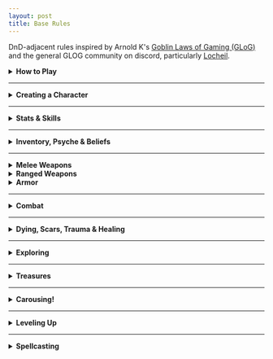 ```yaml
---
layout: post
title: Base Rules
---
```


DnD-adjacent rules inspired by Arnold K's [Goblin Laws of Gaming (GLoG)](http://goblinpunch.blogspot.com/2020/04/lair-of-lamb-final.html) and the general GLOG community on discord, particularly [Locheil](https://nothicseye.blogspot.com/).

<details markdown="1">
<summary><b>How to Play</b></summary>
The referee describes a situation, and you tell what your character would do in that context. The referee might ask you to **roll** a 20-faced die and add a number from your character sheet to the roll to see if you succeed in your action. If the situation is **easy**, the result must be above 10 to succeed, if it's **normal**, you have to beat 15, and if it's **hard**, 20. Either way, the referee describes the new situation, and so on. 

Sometimes, the referee might tell you that the situation gives you **advantage** or **disadvantage**. Rolling with advantage means you roll twice and choose the best result. Disadvantage is the opposite.

That's it!
</details>

---

<details markdown="1">
<summary><b>Creating a Character</b></summary>
You have three main stats: **Strength**, **Dexterity**, and **Willpower**. Roll 1D6 + 2 for each to determine their value.

You also have as many **Hit Points** as your Strength score.

You can have as many things in your **Inventory** as twice your Strength score. <br>
You can have as many things in your **Psyche** as twice your Willpower score.

Choose a [**Character Class**](https://saltygoo.github.io/classes/). Add the class’s starting equipment to your Inventory, and its skills,  _Template A_ abilities and spells to your Psyche.

Give your character 1 or 2 beliefs, which you add to their Psyche. Beliefs are anything worth dying for.

Voilà!
</details>

---

<details markdown="1">
<summary><b>Stats & Skills</b></summary>

Your stats and skills cannot be higher than 10. If a stat becomes 0, you fall prone and are [stunned](/2020/11/10/extra-rules/#Conditions).

<ins>**Strength**</ins> represents your physical prowess. You roll it for strength and endurance-related feats.

<ins>**Dexterity**</ins> represents your grace and reflexes. You roll it for mobility feats like climbing, jumping and running away, and also to dodge attacks and hit things.

<ins>**Willpower**</ins> represents your mind and personality. You roll it for social interactions, but also for spell-related rolls and overcoming emotions such as fear.

<details markdown="1">
<summary><i>Example: Using a Stat</i></summary>
*Beau is running away from a troll. He rolls a D20 and adds his Dexterity for a total of 17. This is higher than 15 and means that Beau is out of reach in another location of his choice. However, Gretchen, Beau's ally, rolled 12. That means she hasn't escaped the troll, and both of them will have to keep fighting in the next room in the dungeon.*
</details>

<ins>**Hit Points**</ins> (or HP) is the amount of damage you can take before Dying.

<ins>**Armor**</ins> is the amount of damage you ignore when an attack hits you. You have 0 armor by default.

A <ins>**Skill**</ins> can be anything (flower arrangement, swordplay, etc.). When asked to roll for an action, if it would thematically make sense, for one of your skills, the roll becomes easier (a hard roll becomes a normal roll, a normal roll becomes an easy roll, and an easy roll becomes a success). Your skills are stored in your **Psyche**.

<details markdown="1">
<summary><i>Example: Using a Skill</i></summary>
*Beau has a skill named "Swamp Dweller". When trying to parley with a troll, the referee asks him to make a hard Willpower roll, but Beau argues that his Swamp Dweller skill would make him more relatable for the monster. The referee agrees and Beau only needs to beat 15 on his roll instead of 20.*
</details>

<ins>**Beliefs**</ins>. A belief can be anything worth dying for and they exist in your Psyche. At the end of an adventure, if you have taken a deadly risk for one of your beliefs, you can either remove one of your traumas, gain a new skill related to your risky action or obtain a new Follower. Risk taken or not, you can then give yourself an additional belief.

</details>

---

<details markdown="1">
<summary><b>Inventory, Psyche & Beliefs</b></summary>

<ins>**Inventory**</ins>. You have as many slots as twice your Strength. Inventory slots can be filled with objects. Small items like potions, daggers, and ammunition can be stacked in your inventory in packs of 10 of the same type. If you go beyond your capacity, you become [prone](/2020/11/10/extra-rules/#Conditions).

<ins>**Psyche**</ins>. You have as many slots as twice your Willpower. Psyche slots can be filled with Skills, Class Templates, Spells, Followers and Beliefs, but also with trauma you gain along the way. If you go beyond your capacity, you become [dazed](/2020/11/10/extra-rules/#Conditions). You can only remove things from your Psyche between adventures, except trauma, whcih can only be overcome through beliefs.


<details markdown="1">
<summary><i>Example: Using a Belief</i></summary>
*Gretchen is fighting a dangerous troll. Her teammate Beau decides to leave his hiding spot to come to her rescue because he believes in selflessness. At the end of the adventure, Beau can remove a trauma from his psyche, or gain a new follower impressed by his beliefs.*
</details>
</details>

---

<details markdown="1">
<summary><b>Melee Weapons</b></summary>
<ins>Improvised (wine bottle, chair)</ins>
1D4 damage, can be thrown

<ins>Light (dagger, javelin)</ins>
1D6 damage, can be thrown, can be in off-hand

<ins>Medium (sword, axe)</ins>
1D8 damage, 1D10 with two hands

<ins>Heavy (greatsword, greataxe)</ins>
1D12 damage, needs two hands

<ins>Pole (spear, halberd)</ins>
1D8 damage, needs two hands, <br>
You have advantage when dodging melee attacks from creatures you've hit this turn

<ins>Two-Weapon Fighting</ins>
When you miss an attack with your main hand, you can make a free attack with your off-hand. 
</details>

<details markdown="1">
<summary><b>Ranged Weapons</b></summary>
<ins>Light (darts)</ins>
1 damage, can attack twice

<ins>Medium (sling)</ins>
1D4 damage

<ins>Heavy (bow)</ins>
1D6 damage, needs two hands

<ins>Mechanical (crossbow, musket)</ins>
1D12 damage, needs two hands, <br>
must take one action to recharge
</details>

<details markdown="1">
<summary><b>Armor</b></summary>
Each worn piece of armor reduces damage by 1. Shields are pieces of armor.<br> 
You can't swim, sneak or jump while wearing 3 or more pieces of armor.
</details>

---

<details markdown="1">
<summary><b>Combat</b></summary>

<ins>**Turn Order:**</ins> You act before the monsters unless they have surprised you.

<ins>**Your Turn:**</ins> You can move nearby, speak and do one other action, like casting a spell or attacking.

<ins>**Attacking:**</ins> The referee will tell you if the target is easy, normal or hard to hit. Roll Dexterity. If you hit, roll your weapon’s damage die and the referee subtracts it from the target’s HP. Reducing a monster’s HP to 0 kills it. A die roll of 20 on an attack means double damage.

_On the monsters' turn, they might attack you. In this case, you'll have to dodge._

<ins>**Dodging:**</ins> The referee will tell you if the monster's attack is easy, normal or hard to dodge. Roll Dexterity to avoid it. A die roll of 1 on a dodge means double damage.

<details markdown="1">
<summary><i>Example: Combat</i></summary>
*Gretchen is fighting a dangerous troll. She acts first. On her turn, she yells at her teammate Beau to stop being a coward, swings her sword at the troll, and moves to the edge of a pit, hoping to lure the monster into a precarious position. The referee tells her to make a normal attack roll, so she rolls a D20 and adds her Dexterity hoping to get above 15. The result is 18, it's a hit! Her sword inflicts 1D8 points of damage to the troll, who is infuriated.*

*It's the troll's turn! The referee announces that the monster chases her to the edge of the pit and swings its club at her. She must dodge! She rolls a D20 and adds her Dexterity. 15! It is not enough to avoid the troll's powerful blow. The referee rolls the monster's damage: 8. Gretchen loses that many Hit Points, bring her to 0. She starts dying.*
</details>
</details>

---

<details markdown="1">
<summary><b>Dying, Scars, Trauma & Healing</b></summary>

<ins>**Dying:**</ins> When you reach 0 Hit Points, you fall prone and you start dying. If you take damage while dying, you die. If you recover any hit point while dying you stop dying. 

On each of your next 3 turns, you can attempt to stabilize instead of doing anything else. Make a hard Strength roll. On a success, you stop dying and have 1 HP. An ally can spend their turn making a hard Willpower roll for the same effect if they can reach you with appropriate tools or skill. After 3 turns, if you are still dying, you die.

If you recover from dying, you gain a **Scar**.
If you die, all your companions gain a **Trauma**.

<ins>**Scars:**</ins> Scars take inventory slots and cannot be removed. Note what caused the scar. As long as you have it, you have advantage against that thing.

<ins>**Trauma:**</ins> Traumas take psyche slots and can only be removed through risking your own life for one of your beliefs. Note what caused the trauma. As long as you have it, you have disadvantage against that thing.

<ins>**Healing:**</ins> A 8 hours rest heals all HP losses and consumes 1 ration for the team.

<details markdown="1">
<summary><i>Example: Dying</i></summary>
*Gretchen is dying from a troll attack. On her turn, she calls her ally Beau for help and tries to recover. She rolls 19 on her Strength roll. Failure! She is two turns away from death.*

*Beau arrives at the scene. He has bandages and could try to stop the bleeding, but the troll is still there and one hit from it could kill Gretchen. He decides to try to push the troll down the nearby pit instead. Success! On her next turn, Gretchen fails her hard Strength roll again. She is now one turn away from death! Beau attempts to save her using bandages. He succeeds his hard Willpower roll! Gretchen stops dying, and gains a scar which takes an invetory slot. From now on, she won’t be caught off-guard by a troll. All her rolls against them have advantage.*
</details>
</details>

---

<details markdown="1">
<summary><b>Exploring</b></summary>

Time is tracked differently when you travel outdoors or in a dungeon. **Dungeons** are divided in rooms. Inside a dungeon, any worthwhile action like investigating a room or battling takes 10 minutes. You roll to see if your torches deplete every 10 minutes and the referee rolls for random encounters every 30 minutes. You can cross 10 safe rooms you have explored per 10 minutes, or 3 if you want to be discreet.

The **world outside** of a dungeon is divided in hexagons. Any worthwhile action like crossing or exploring a hex lasts 6h of the day (*Morning, Day, Evening, or Night*). The referee rolls for encounters each time you enter a new location, explore a location or rest.
</details>

---

<details markdown="1">
<summary><b>Treasures</b></summary>

Each object you find has a certain value assigned by the referee:

- mundane (bag of copper coins)
- useful (bag of silver coins)
- valuable (bag of gold coins)
- treasure (bag of gems)

A bag of coins takes an Inventory slot. When in town, you can trade items from one category for another in the same category (at the referee's discretion, just say what you are looking for). Alternatively, 4 mundane objects are worth 1 valuable, and 4 valuables are worth 1 treasure. [More details for the referee here!](https://saltygoo.github.io/2024/06/26/currency/)
</details>

---

<details markdown="1">
<summary><b>Carousing!</b></summary>

When you are back to town after an adventure, it is time to spend your loot. Here are a few options:

<details markdown="1">
<summary><ins>Celebrate</ins></summary>
Get drunk and get known! For each Valuable spent in such way, you gain a hangover and a new random [friend](https://coinsandscrolls.blogspot.com/2017/06/osr-table-of-camp-followers.html) in town. This friend will do favours for you but stay in this town. If you end up spending the equivalent of a Treasure, one of your friends becomes a Follower and goes with you in your adventures, acting as a class-less character (until it levels up!). Followers take Psyche slots.
</details>

<details markdown="1">
<summary><ins>Build a Home</ins></summary>
Spending a Valuable this way will give you 1 piece of mundane furniture. If you end up spending the equivalent of a Treasure, you also become the owner of a 30' x 30' structure of the shape you want.
</details>

_Some options open up when you have access to specific things:_

<details markdown="1">
<summary><ins>Study a Spellbook</ins></summary>
You need a [Spellbook](/class/wizard#study) and a Treasure worth of materials to study magic. When you study, you choose which book you are studying, gain the knowledge contained in it and roll for one of its spells. If you already know the spell, roll again.
</details>

<details markdown="1">
<summary><ins>Craft with Materials</ins></summary>
You need raw materials (like the skin of a monster you’ve slain) to craft and spend as much loot as you want on tools. The object you craft can be anything made mainly with the provided materials. If you used mundane tools, the result will be mundane; if you spend valuable tools, the object will be special; and if you spend the equivalent of a treasure for the tools, it will be magical. Discuss what you want with the referee.
</details>

<details markdown="1">
<summary><ins>Tame a Captured Beast</ins></summary>
You need to have captured a feral [Beast](/list/monsters-beast). You must spend 1 valuable for each of its Hit Dice to make it one of your followers. Each extra valuable spent training the beast teaches it a one-word order. Otherwise, it only acts to eat or in self-defence.
</details>

<details markdown="1">
<summary><ins>Contact a Horror from Beyond</ins></summary>
You need to have an eldritch book or a way to contact an [Horror](/list/monsters-aberration). For each Valuable spent in this ritual, roll on the [mutation](https://coinsandscrolls.blogspot.com/2018/01/osr-1d500-biological-mutations.html) table, choose one of the results and add it to your Inventory. The specific horrors listed on this website have their own mutation tables with extra potential benefits.
</details>

<details markdown="1">
<summary><ins>Make a Pact with a Celestial Being</ins></summary>
You need to have a holy book or a way to contact a [Divine Creature](/list/monsters-celestial). For each Valuable spent in this ritual, roll on the Celestial Pact table in the divine creature's description, then choose among the quests and rewards your rolled. You become bound to both and lose your soul if you fail the quest.
</details>

<details markdown="1">
<summary><ins>Build a Construct</ins></summary>
You must have an instruction manual. Each [Construct](/list/monsters-construct) has specific instructions in their description, but it always requires magic and a lot of Treasures. On a success, you gain a very powerful follower. It is expected the party pools their resources together to craft a construct.
</details>

<details markdown="1">
<summary><ins>Bind an Elemental to You</ins></summary>
You need to have the core of an [Elemental Spirit](/list/monsters-elemental) and spend a Treasure in arcane materials. Roll on the binding table in the elemental's description. You also gain a Spell Dice.
</details>

</details>

---

<details markdown="1">
<summary><b>Leveling Up</b></summary>

You level up when you spend the equivalent of a Treasure in any of the carousing activities mentioned above. When you level up:

- Increase your HP by 2 (up to 20 total).
- Increase one of your stats by 1 (up to 10).
- Gain the next template of your class in alphabetical order or take the template A of another class (up to 4 templates total).

</details>

---

<details markdown="1">
<summary><b>Spellcasting</b></summary>
Some classes can cast spells. They have Spell Dice (SD).

<ins>Casting a Spell</ins><br>
Whenever you cast a spell, you choose how many SD to invest into it. The result of the spell depends on the number of [dice] and their [sum]. 

If a SD rolls a 1, 2 or 3, you don’t lose it. Otherwise, you lose it until you get a night of sleep. You can’t cast without SD.

Every time you roll doubles you get closer to *Catastrophe*.

<ins>Catastrophe</ins><br>
Every time you roll doubles you gain 1 *Doom Point*. Roll a D20. If you roll equal to or below your doom score, you trigger a [catastrophe](/list/spell-catastrophe). Triples give 3 Points, and Quadruples, 6 points. They will end your wizardly career if you don’t quest to avoid your doom.

<ins>Sigil</ins><br>
Some spells mention a Sigil. It's your unique symbol. A spell cast with a Sigil takes 10 minutes to cast, but lasts forever. You can have as many Sigils up as you have Spell Dice.
</details>
